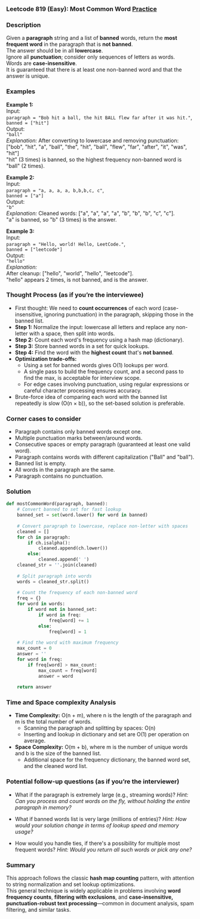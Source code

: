 ### Leetcode 819 (Easy): Most Common Word [Practice](https://leetcode.com/problems/most-common-word)

### Description  
Given a **paragraph** string and a list of **banned** words, return the **most frequent word** in the paragraph that is **not banned**.  
The answer should be in all **lowercase**.  
Ignore all **punctuation**; consider only sequences of letters as words.  
Words are **case-insensitive**.  
It is guaranteed that there is at least one non-banned word and that the answer is unique.

### Examples  

**Example 1:**  
Input:  
`paragraph = "Bob hit a ball, the hit BALL flew far after it was hit."`,  
`banned = ["hit"]`  
Output:  
`"ball"`  
*Explanation:*
After converting to lowercase and removing punctuation:  
["bob", "hit", "a", "ball", "the", "hit", "ball", "flew", "far", "after", "it", "was", "hit"]  
"hit" (3 times) is banned, so the highest frequency non-banned word is "ball" (2 times).

**Example 2:**  
Input:  
`paragraph = "a, a, a, a, b,b,b,c, c"`,  
`banned = ["a"]`  
Output:  
`"b"`  
*Explanation:*
Cleaned words: ["a", "a", "a", "a", "b", "b", "b", "c", "c"].  
"a" is banned, so "b" (3 times) is the answer.

**Example 3:**  
Input:  
`paragraph = "Hello, world! Hello, LeetCode."`,  
`banned = ["leetcode"]`  
Output:  
`"hello"`  
*Explanation:*  
After cleanup: ["hello", "world", "hello", "leetcode"].  
"hello" appears 2 times, is not banned, and is the answer.

### Thought Process (as if you’re the interviewee)  
- First thought: We need to **count occurrences** of each word (case-insensitive, ignoring punctuation) in the paragraph, skipping those in the banned list.
- **Step 1:** Normalize the input: lowercase all letters and replace any non-letter with a space, then split into words.
- **Step 2:** Count each word's frequency using a hash map (dictionary).
- **Step 3:** Store banned words in a set for quick lookups.
- **Step 4:** Find the word with the **highest count** that's **not banned**.
- **Optimization trade-offs:**  
    - Using a set for banned words gives O(1) lookups per word.
    - A single pass to build the frequency count, and a second pass to find the max, is acceptable for interview scope.
    - For edge cases involving punctuation, using regular expressions or careful character processing ensures accuracy.
- Brute-force idea of comparing each word with the banned list repeatedly is slow (O(n × b)), so the set-based solution is preferable.

### Corner cases to consider  
- Paragraph contains only banned words except one.
- Multiple punctuation marks between/around words.
- Consecutive spaces or empty paragraph (guaranteed at least one valid word).
- Paragraph contains words with different capitalization ("Ball" and "ball").
- Banned list is empty.
- All words in the paragraph are the same.
- Paragraph contains no punctuation.

### Solution

```python
def mostCommonWord(paragraph, banned):
    # Convert banned to set for fast lookup
    banned_set = set(word.lower() for word in banned)
    
    # Convert paragraph to lowercase, replace non-letter with spaces
    cleaned = []
    for ch in paragraph:
        if ch.isalpha():
            cleaned.append(ch.lower())
        else:
            cleaned.append(' ')
    cleaned_str = ''.join(cleaned)
    
    # Split paragraph into words
    words = cleaned_str.split()
    
    # Count the frequency of each non-banned word
    freq = {}
    for word in words:
        if word not in banned_set:
            if word in freq:
                freq[word] += 1
            else:
                freq[word] = 1
    
    # Find the word with maximum frequency
    max_count = 0
    answer = ''
    for word in freq:
        if freq[word] > max_count:
            max_count = freq[word]
            answer = word
    
    return answer
```

### Time and Space complexity Analysis  

- **Time Complexity:** O(n + m), where n is the length of the paragraph and m is the total number of words.  
    - Scanning the paragraph and splitting by spaces: O(n)
    - Inserting and lookup in dictionary and set are O(1) per operation on average.
- **Space Complexity:** O(m + b), where m is the number of unique words and b is the size of the banned list.
    - Additional space for the frequency dictionary, the banned word set, and the cleaned word list.

### Potential follow-up questions (as if you’re the interviewer)  

- What if the paragraph is extremely large (e.g., streaming words)?
  *Hint: Can you process and count words on the fly, without holding the entire paragraph in memory?*

- What if banned words list is very large (millions of entries)?
  *Hint: How would your solution change in terms of lookup speed and memory usage?*

- How would you handle ties, if there's a possibility for multiple most frequent words?
  *Hint: Would you return all such words or pick any one?*

### Summary
This approach follows the classic **hash map counting** pattern, with attention to string normalization and set lookup optimizations.  
This general technique is widely applicable in problems involving **word frequency counts**, **filtering with exclusions**, and **case-insensitive, punctuation-robust text processing**—common in document analysis, spam filtering, and similar tasks.